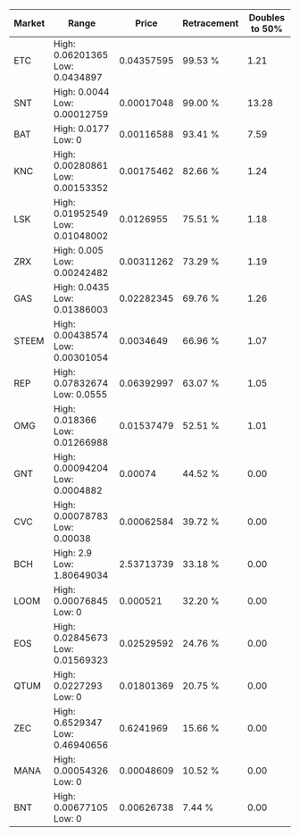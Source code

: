 | Market | Range | Price| Retracement | Doubles to 50% |
| --- | --- | --- | --- | --- |
| ETC | High: 0.06201365<br />Low: 0.0434897 | 0.04357595 | 99.53 % | 1.21 |
| SNT | High: 0.0044<br />Low: 0.00012759 | 0.00017048 | 99.00 % | 13.28 |
| BAT | High: 0.0177<br />Low: 0 | 0.00116588 | 93.41 % | 7.59 |
| KNC | High: 0.00280861<br />Low: 0.00153352 | 0.00175462 | 82.66 % | 1.24 |
| LSK | High: 0.01952549<br />Low: 0.01048002 | 0.0126955 | 75.51 % | 1.18 |
| ZRX | High: 0.005<br />Low: 0.00242482 | 0.00311262 | 73.29 % | 1.19 |
| GAS | High: 0.0435<br />Low: 0.01386003 | 0.02282345 | 69.76 % | 1.26 |
| STEEM | High: 0.00438574<br />Low: 0.00301054 | 0.0034649 | 66.96 % | 1.07 |
| REP | High: 0.07832674<br />Low: 0.0555 | 0.06392997 | 63.07 % | 1.05 |
| OMG | High: 0.018366<br />Low: 0.01266988 | 0.01537479 | 52.51 % | 1.01 |
| GNT | High: 0.00094204<br />Low: 0.0004882 | 0.00074 | 44.52 % | 0.00 |
| CVC | High: 0.00078783<br />Low: 0.00038 | 0.00062584 | 39.72 % | 0.00 |
| BCH | High: 2.9<br />Low: 1.80649034 | 2.53713739 | 33.18 % | 0.00 |
| LOOM | High: 0.00076845<br />Low: 0 | 0.000521 | 32.20 % | 0.00 |
| EOS | High: 0.02845673<br />Low: 0.01569323 | 0.02529592 | 24.76 % | 0.00 |
| QTUM | High: 0.0227293<br />Low: 0 | 0.01801369 | 20.75 % | 0.00 |
| ZEC | High: 0.6529347<br />Low: 0.46940656 | 0.6241969 | 15.66 % | 0.00 |
| MANA | High: 0.00054326<br />Low: 0 | 0.00048609 | 10.52 % | 0.00 |
| BNT | High: 0.00677105<br />Low: 0 | 0.00626738 | 7.44 % | 0.00 |
